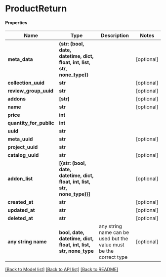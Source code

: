 # ProductReturn

#### Properties
Name | Type | Description | Notes
------------ | ------------- | ------------- | -------------
**meta_data** | **{str: (bool, date, datetime, dict, float, int, list, str, none_type)}** |  | [optional] 
**collection_uuid** | **str** |  | [optional] 
**review_group_uuid** | **str** |  | [optional] 
**addons** | **[str]** |  | [optional] 
**name** | **str** |  | [optional] 
**price** | **int** |  | 
**quantity_for_public** | **int** |  | 
**uuid** | **str** |  | 
**meta_uuid** | **str** |  | [optional] 
**project_uuid** | **str** |  | 
**catalog_uuid** | **str** |  | [optional] 
**addon_list** | **[{str: (bool, date, datetime, dict, float, int, list, str, none_type)}]** |  | [optional] 
**created_at** | **str** |  | [optional] 
**updated_at** | **str** |  | [optional] 
**deleted_at** | **str** |  | [optional] 
**any string name** | **bool, date, datetime, dict, float, int, list, str, none_type** | any string name can be used but the value must be the correct type | [optional]

[[Back to Model list]](../README.md#documentation-for-models) [[Back to API list]](../README.md#documentation-for-api-endpoints) [[Back to README]](../README.md)

